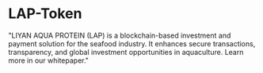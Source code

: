 # LAP-Token
"LIYAN AQUA PROTEIN (LAP) is a blockchain-based investment and payment solution for the seafood industry. It enhances secure transactions, transparency, and global investment opportunities in aquaculture. Learn more in our whitepaper."
